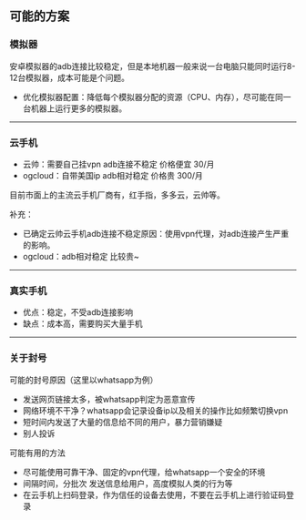 ## 可能的方案

### 模拟器

安卓模拟器的adb连接比较稳定，但是本地机器一般来说一台电脑只能同时运行8-12台模拟器，成本可能是个问题。

- 优化模拟器配置：降低每个模拟器分配的资源（CPU、内存），尽可能在同一台机器上运行更多的模拟器。

---

### 云手机

- 云帅：需要自己挂vpn adb连接不稳定 价格便宜 30/月
- ogcloud：自带美国ip adb相对稳定 价格贵 300/月

目前市面上的主流云手机厂商有，红手指，多多云，云帅等。

补充：

- 已确定云帅云手机adb连接不稳定原因：使用vpn代理，对adb连接产生严重的影响。
- ogcloud：adb相对稳定 比较贵~

---

### 真实手机

- 优点：稳定，不受adb连接影响
- 缺点：成本高，需要购买大量手机

---

### 关于封号

可能的封号原因（这里以whatsapp为例）

- 发送网页链接太多，被whatsapp判定为恶意宣传
- 网络环境不干净？whatsapp会记录设备ip以及相关的操作比如频繁切换vpn
- 短时间内发送了大量的信息给不同的用户，暴力营销嫌疑
- 别人投诉

可能有用的方法

- 尽可能使用可靠干净、固定的vpn代理，给whatsapp一个安全的环境
- 间隔时间，分批次 发送信息给用户，高度模拟人类的行为等
- 在云手机上扫码登录，作为信任的设备去使用，不要在云手机上进行验证码登录